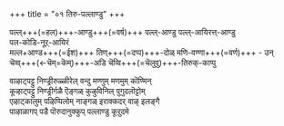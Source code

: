 +++
title = "०१ तिरु-पल्लाण्डु"
+++

पल्ल्+++(=हल)+++-आण्डु+++(=वर्ष)+++ पल्ल्-आण्डु पल्ल्-आयिरत्त्-आण्डु  
पल-कोडि-नूऱ्‌-आयिरं  
मल्ल+आण्ड+++(=ईश)+++ तिण्+++(=दप्प)+++-दोळ् मणि-वण्णा+++(=वर्ण)+++ - उन्  
चॆव्व्+++(←चॆम्=कॆम्)+++-अडि चॆव्वि+++(=चॆलुवु)+++-तिरुक्-काप्पु

वाऴाट्पट्टु निण्ड्रीरुळ्ळीरेल् वन्दु मण्णुम् मणमुम् कॊण्मिन्  
कूऴाट्पट्टु निण्ड्रीर्गळै ऎङ्गळ् कुऴुविनिल् पुगुदलॊट्टोम्  
एऴाट्कालुम् पऴिप्पिलोम् नाङ्गळ् इराक्कदर् वाऴ् इलङ्गै  
पाऴाळागप् पडै पॊरुदानुक्कुप् पल्लाण्डु कूऱुदमे